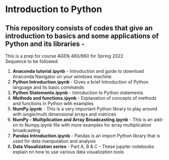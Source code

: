 # Introduction to Python
## This repository consists of codes that give an introduction to basics and some applications of Python and its libraries -
This is a prep for course AGEN 460/860 for Spring 2022<br>
Sequence to be followed:
  1. <b>Anaconda tutorial.ipynb</b> - Introduction and guide to download Anaconda Navigator on your windows machine
  2. <b>Python Introduction.ipynb</b> - Gives a brief Introduction of Python language and its basic commands
  3. <b>Python Statements.ipynb</b> - Introduction to Python statements
  4. <b>Methods and functions.ipynb</b> - Explanation of concepts of methods and functions in Python with examples
  5. <b>NumPy.ipynb</b> - This is a very important Python library to play around with single/multi dimensional arrays and matrices
  6. <b>NumPy - Multiplication and Array Broadcasting.ipynb</b> - This is an add-on to Numpy.ipynb file with more examples for array multiplication broadcasting
  7. <b>Pandas Introduction.ipynb</b> - Pandas is an import Python library that is used for data manipulation and analysis
  8. <b>Data Visualization series</b> - Part A, B & C - These jupyter notebooks explain on how to use various data visualization tools
